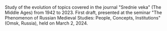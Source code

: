 Study of the evolution of topics covered in the journal "Srednie veka" (The Middle Ages) from 1942 to 2023. 
First draft, presented at the seminar "The Phenomenon of Russian Medieval Studies: People, Concepts, Institutions" (Omsk, Russia), held on March 2, 2024.
